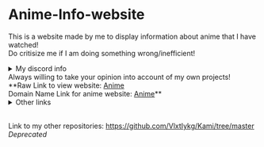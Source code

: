 # Anime-Info-website
This is a website made by me to display information about anime that I have watched! <br>
Do critisize me if I am doing something wrong/inefficient! <br>
<details><summary>My discord info</summary>📞📖 How to reach me: Add me on Discord @ Kami#7715 or join discord.gg/sbs and ping me!<br>
  💬 Ask me about something on discord, I may answer it!<br></details>
Always willing to take your opinion into account of my own projects! <br>
**Raw Link to view website: <a href="https://vlxtiykg.github.io/Anime-Info-website/" target="_blank">Anime</a> <br>
Domain Name Link for anime website: <a href="http://aws.kami-x.tk/" target="_blank">Anime</a>**

<details><summary>Other links</summary>
Raw Link to view car website: <a href="https://github.com/VlxtIykg/Rws_Car_Website/">Car (Current github page)</a> <br>
Domain Name for car website: <a href="http://car.kami-x.tk/" target="_blank">Car (Current website)</a>
</details><br>

Link to my other repositories: https://github.com/VlxtIykg/Kami/tree/master *Deprecated*
